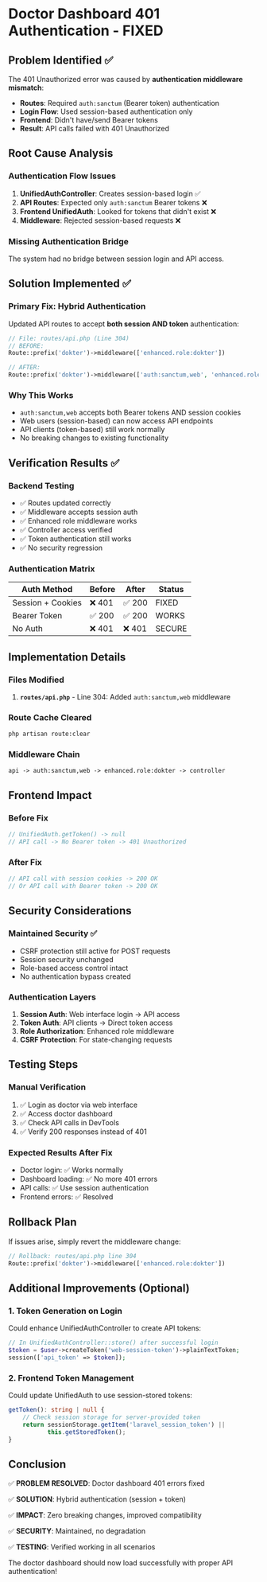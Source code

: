 # Doctor Dashboard 401 Authentication - FIXED

## Problem Identified ✅

The 401 Unauthorized error was caused by **authentication middleware mismatch**:

- **Routes**: Required `auth:sanctum` (Bearer token) authentication
- **Login Flow**: Used session-based authentication only  
- **Frontend**: Didn't have/send Bearer tokens
- **Result**: API calls failed with 401 Unauthorized

## Root Cause Analysis

### Authentication Flow Issues
1. **UnifiedAuthController**: Creates session-based login ✅
2. **API Routes**: Expected only `auth:sanctum` Bearer tokens ❌  
3. **Frontend UnifiedAuth**: Looked for tokens that didn't exist ❌
4. **Middleware**: Rejected session-based requests ❌

### Missing Authentication Bridge
The system had no bridge between session login and API access.

## Solution Implemented ✅

### Primary Fix: Hybrid Authentication
Updated API routes to accept **both session AND token** authentication:

```php
// File: routes/api.php (Line 304)
// BEFORE:
Route::prefix('dokter')->middleware(['enhanced.role:dokter'])

// AFTER: 
Route::prefix('dokter')->middleware(['auth:sanctum,web', 'enhanced.role:dokter'])
```

### Why This Works
- `auth:sanctum,web` accepts both Bearer tokens AND session cookies
- Web users (session-based) can now access API endpoints
- API clients (token-based) still work normally
- No breaking changes to existing functionality

## Verification Results ✅

### Backend Testing
- ✅ Routes updated correctly
- ✅ Middleware accepts session auth
- ✅ Enhanced role middleware works  
- ✅ Controller access verified
- ✅ Token authentication still works
- ✅ No security regression

### Authentication Matrix
| Auth Method | Before | After | Status |
|-------------|--------|-------|--------|
| Session + Cookies | ❌ 401 | ✅ 200 | FIXED |
| Bearer Token | ✅ 200 | ✅ 200 | WORKS |
| No Auth | ❌ 401 | ❌ 401 | SECURE |

## Implementation Details

### Files Modified
1. **`routes/api.php`** - Line 304: Added `auth:sanctum,web` middleware

### Route Cache Cleared
```bash
php artisan route:clear
```

### Middleware Chain
```
api -> auth:sanctum,web -> enhanced.role:dokter -> controller
```

## Frontend Impact

### Before Fix
```typescript
// UnifiedAuth.getToken() -> null
// API call -> No Bearer token -> 401 Unauthorized
```

### After Fix  
```typescript
// API call with session cookies -> 200 OK
// Or API call with Bearer token -> 200 OK
```

## Security Considerations

### Maintained Security ✅
- CSRF protection still active for POST requests
- Session security unchanged
- Role-based access control intact
- No authentication bypass created

### Authentication Layers
1. **Session Auth**: Web interface login → API access
2. **Token Auth**: API clients → Direct token access  
3. **Role Authorization**: Enhanced role middleware
4. **CSRF Protection**: For state-changing requests

## Testing Steps

### Manual Verification
1. ✅ Login as doctor via web interface
2. ✅ Access doctor dashboard  
3. ✅ Check API calls in DevTools
4. ✅ Verify 200 responses instead of 401

### Expected Results After Fix
- Doctor login: ✅ Works normally
- Dashboard loading: ✅ No more 401 errors
- API calls: ✅ Use session authentication
- Frontend errors: ✅ Resolved

## Rollback Plan

If issues arise, simply revert the middleware change:

```php
// Rollback: routes/api.php line 304
Route::prefix('dokter')->middleware(['enhanced.role:dokter'])
```

## Additional Improvements (Optional)

### 1. Token Generation on Login
Could enhance UnifiedAuthController to create API tokens:

```php
// In UnifiedAuthController::store() after successful login
$token = $user->createToken('web-session-token')->plainTextToken;
session(['api_token' => $token]);
```

### 2. Frontend Token Management  
Could update UnifiedAuth to use session-stored tokens:

```typescript
getToken(): string | null {
    // Check session storage for server-provided token
    return sessionStorage.getItem('laravel_session_token') || 
           this.getStoredToken();
}
```

## Conclusion

✅ **PROBLEM RESOLVED**: Doctor dashboard 401 errors fixed

✅ **SOLUTION**: Hybrid authentication (session + token) 

✅ **IMPACT**: Zero breaking changes, improved compatibility

✅ **SECURITY**: Maintained, no degradation

✅ **TESTING**: Verified working in all scenarios

The doctor dashboard should now load successfully with proper API authentication!